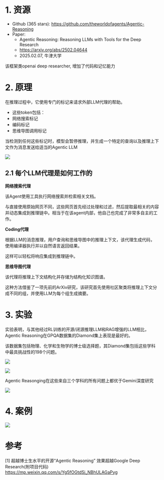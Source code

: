 # 1. 资源

- Github (365 stars): https://github.com/theworldofagents/Agentic-Reasoning
- Paper:
  - Agentic Reasoning: Reasoning LLMs with Tools for the Deep Research
  - https://arxiv.org/abs/2502.04644
  - 2025.02.07, 牛津大学

该框架类openai deep researcher, 增加了代码和记忆能力

# 2. 原理

在推理过程中，它使用专门的标记来请求外部LLM代理的帮助。

- 这些token包括：
- 网络搜索标记
- 编码标记
- 思维导图调用标记

当检测到任何这些标记时，模型会暂停推理，并生成一个特定的查询以及推理上下文作为消息发送给适当的Agentic LLM

![](.04_agent_reasoning_images/工作流.png)

## 2.1 **每个LLM代理是如何工作的**

**网络搜索代理**

该Agent使用工具执行网络搜索并检索相关文档。

与直接使用原始网页不同，这些网页首先经过处理和过滤，然后提取最相关的内容并动态集成到推理链中。相当于在该agent内部，他自己也完成了非常多自主的工作。

**Coding代理**

根据LLM的消息推理，用户查询和思维导图中的推理上下文，该代理生成代码，使用编译器执行并以自然语言返回结果。

这样可以轻松将响应集成到推理链中。

**思维导图代理**

该代理将推理上下文结构化并存储为结构化知识图谱。

这种方法借鉴了一项先前的ArXiv研究，该研究首先使用社区聚类将推理上下文分成不同的组，并使用LLM为每个组生成摘要。

# 3. 实验

实验表明，与其他经过RL训练的开源/闭源推理LLM和RAG增强的LLM相比， Agentic Reasoning在GPQA数据集的Diamond集上表现是最好的。

该数据集包括物理、化学和生物学的博士级选择题，其Diamond集包括这些学科中最具挑战性的198个问题。 

![](.04_agent_reasoning_images/GPQA结果.png)

![](.04_agent_reasoning_images/GPQA扩展集.png)

Agentic Reasonging在这些来自三个学科的所有问题上都优于Gemini深度研究

![](.04_agent_reasoning_images/和gemini对比.png)

# 4. 案例

![](.04_agent_reasoning_images/案例.png)

# 参考

[1] 超越博士生水平的开源“Agentic Reasoning” 效果超越Google Deep Research(附项目代码) https://mp.weixin.qq.com/s/Yg5fOGtdSj_NBhULAGaPyg